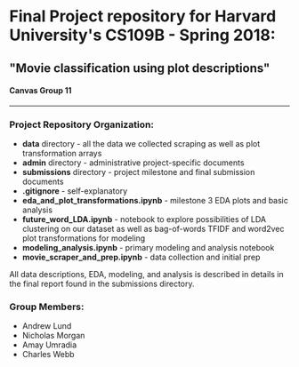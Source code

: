 # Final Project repository for Harvard University's CS109B - Spring 2018:
## "Movie classification using plot descriptions"
#### Canvas Group 11

---

### Project Repository Organization:
- **data** directory - all the data we collected scraping as well as plot
transformation arrays
- **admin** directory - administrative project-specific documents
- **submissions** directory - project milestone and final submission documents
- **.gitignore** - self-explanatory
- **eda_and_plot_transformations.ipynb** - milestone 3 EDA plots and basic analysis
- **future_word_LDA.ipynb** - notebook to explore possibilities of LDA
clustering on our dataset
as well as bag-of-words TFIDF and word2vec plot transformations for modeling
- **modeling_analysis.ipynb** - primary modeling and analysis notebook
- **movie_scraper_and_prep.ipynb** - data collection and initial prep

All data descriptions, EDA, modeling, and analysis is described in details in the
final report found in the submissions directory.

### Group Members:
- Andrew Lund
- Nicholas Morgan
- Amay Umradia
- Charles Webb
